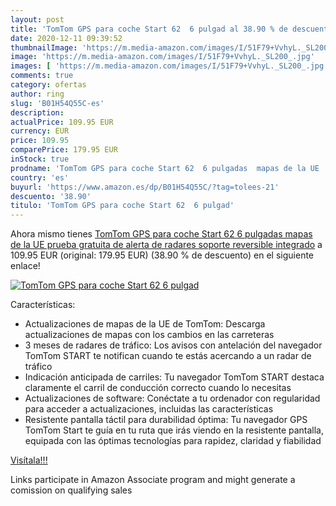 ```yaml
---
layout: post
title: 'TomTom GPS para coche Start 62  6 pulgad al 38.90 % de descuento'
date: 2020-12-11 09:39:52
thumbnailImage: 'https://m.media-amazon.com/images/I/51F79+VvhyL._SL200_.jpg'
image: 'https://m.media-amazon.com/images/I/51F79+VvhyL._SL200_.jpg'
images: [ 'https://m.media-amazon.com/images/I/51F79+VvhyL._SL200_.jpg' ]
comments: true
category: ofertas
author: ring
slug: 'B01H54Q55C-es'
description:
actualPrice: 109.95 EUR
currency: EUR
price: 109.95
comparePrice: 179.95 EUR
inStock: true
prodname: 'TomTom GPS para coche Start 62  6 pulgadas  mapas de la UE  prueba gratuita de alerta de radares  soporte reversible integrado'
country: 'es'
buyurl: 'https://www.amazon.es/dp/B01H54Q55C/?tag=tolees-21'
descuento: '38.90'
titulo: 'TomTom GPS para coche Start 62  6 pulgad'
---
```


Ahora mismo tienes [TomTom GPS para coche Start 62  6 pulgadas  mapas de la UE  prueba gratuita de alerta de radares  soporte reversible integrado](https://www.amazon.es/dp/B01H54Q55C/?tag=tolees-21) a 109.95 EUR (original: 179.95 EUR) (38.90 %  de descuento) en el siguiente enlace!

[![TomTom GPS para coche Start 62  6 pulgad](https://m.media-amazon.com/images/I/51F79+VvhyL._SL200_.jpg)](https://www.amazon.es/dp/B01H54Q55C/?tag=tolees-21)

Características:

- Actualizaciones de mapas de la UE de TomTom: Descarga actualizaciones de mapas con los cambios en las carreteras
- 3 meses de radares de tráfico: Los avisos con antelación del navegador TomTom START te notifican cuando te estás acercando a un radar de tráfico
- Indicación anticipada de carriles: Tu navegador TomTom START destaca claramente el carril de conducción correcto cuando lo necesitas
- Actualizaciones de software: Conéctate a tu ordenador con regularidad para acceder a actualizaciones, incluidas las características
- Resistente pantalla táctil para durabilidad óptima: Tu navegador GPS TomTom Start te guía en tu ruta que irás viendo en la resistente pantalla, equipada con las óptimas tecnologías para rapidez, claridad y fiabilidad

[Visítala!!!](https://www.amazon.es/dp/B01H54Q55C/?tag=tolees-21)

Links participate in Amazon Associate program and might generate a comission on qualifying sales
